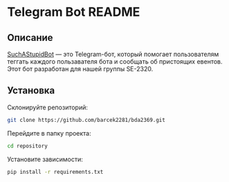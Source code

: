 # Telegram Bot README
## Описание

[SuchAStupidBot](https://github.com/barcek2281/bda2369.git) — это Telegram-бот, который помогает пользователям теггать каждого пользавателя бота и сообщать об пристоящих евентов. Этот бот разработан для нашей группы SE-2320.

## Установка

Склонируйте репозиторий:
```bash
git clone https://github.com/barcek2281/bda2369.git
```

Перейдите в папку проекта:
```bash
cd repository
```

Установите зависимости:
```bash
pip install -r requirements.txt
```
